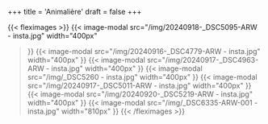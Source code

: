 +++
title = 'Animalière'
draft = false
+++

{{< fleximages >}}
{{< image-modal 
    src="/img/20240918-_DSC5095-ARW - insta.jpg"
    width="400px" 
>}}
{{< image-modal 
    src="/img/20240916-_DSC4779-ARW - insta.jpg"
    width="400px" 
>}}
{{< image-modal 
    src="/img/20240917-_DSC4963-ARW - insta.jpg"
    width="400px" 
>}}
{{< image-modal 
    src="/img/_DSC5260 - insta.jpg"
    width="400px" 
>}}
{{< image-modal 
    src="/img/20240917-_DSC5011-ARW - insta.jpg"
    width="400px" 
>}}
{{< image-modal 
    src="/img/20240920-_DSC5219-ARW - insta.jpg"
    width="400px" 
>}}
{{< image-modal 
    src="/img/_DSC6335-ARW-001 - insta.jpg"
    width="810px" 
>}}
{{< /fleximages >}}
